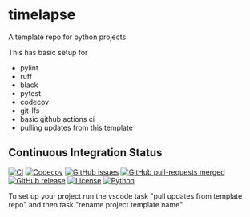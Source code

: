# timelapse
A template repo for python projects

This has basic setup for

* pylint
* ruff
* black
* pytest
* codecov
* git-lfs
* basic github actions ci
* pulling updates from this template


## Continuous Integration Status

[![Ci](https://github.com/blooop/timelapse/actions/workflows/ci.yml/badge.svg?branch=main)](https://github.com/blooop/timelapse/actions/workflows/ci.yml?query=branch%3Amain)
[![Codecov](https://codecov.io/gh/blooop/timelapse/branch/main/graph/badge.svg?token=Y212GW1PG6)](https://codecov.io/gh/blooop/timelapse)
[![GitHub issues](https://img.shields.io/github/issues/blooop/timelapse.svg)](https://GitHub.com/blooop/timelapse/issues/)
[![GitHub pull-requests merged](https://badgen.net/github/merged-prs/blooop/timelapse)](https://github.com/blooop/timelapse/pulls?q=is%3Amerged)
[![GitHub release](https://img.shields.io/github/release/blooop/timelapse.svg)](https://GitHub.com/blooop/timelapse/releases/)
[![License](https://img.shields.io/pypi/l/bencher)](https://opensource.org/license/mit/)
[![Python](https://img.shields.io/badge/python-3.10%20%7C%203.11-blue)](https://www.python.org/downloads/release/python-310/)


To set up your project run the vscode task "pull updates from template repo" and then task "rename project template name"
